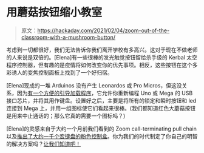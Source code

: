 # 用蘑菇按钮缩小教室

> 原文：<https://hackaday.com/2021/02/04/zoom-out-of-the-classroom-with-a-mushroom-button/>

考虑到一切都很好，我们无法告诉你我们离开学校有多高兴。这对于现在不做老师的人来说是双倍的。[Elena]有一些很棒的发光触觉按钮留给杀手级的 Kerbal 太空程序控制器，但有趣的是疫情将如何改变你的优先事项。相反，这些按钮在这个多彩诱人的变焦控制面板上找到了一个好归宿。

[Elena]现成的一堆 Arduinos 没有产生 Leonardos 或 Pro Micros，但这没关系，因为[有一个方便的引导加载程序](https://github.com/NicoHood/HoodLoader2)，它允许你重新编程 Uno 或 Mega 的 USB 接口芯片，并将其用作键盘。设置好之后，主要是将所有的锁定和瞬时按钮和 led 连接到 Mega 上，并用一组图标使它们看起来很棒。(我们都知道红色大蘑菇按钮是用来中止通话的；那么它真的需要一个图标吗？)

[Elena]的灵感来自于大约一个月前我们看到的 Zoom call-terminating pull chain 以及[推出了大约一千个宏键盘的粉色控制盒](https://hackaday.com/2020/11/13/zoom-control-box-helps-keep-meetings-on-track/)。你为我们的时代制定了你自己的明智的解决方案吗？[让我们知道吧！](https://hackaday.com/submit-a-tip/)